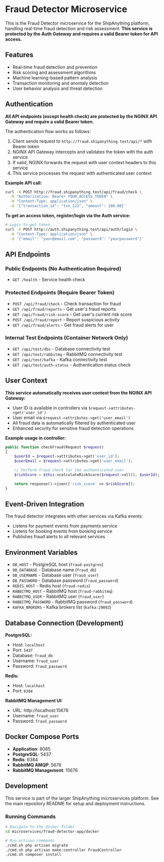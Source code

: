 # Fraud Detector Microservice

This is the Fraud Detector microservice for the ShipAnything platform, handling real-time fraud detection and risk assessment. **This service is protected by the Auth Gateway and requires a valid Bearer token for API access.**

## Features

-   Real-time fraud detection and prevention
-   Risk scoring and assessment algorithms
-   Machine learning-based pattern analysis
-   Transaction monitoring and anomaly detection
-   User behavior analysis and threat detection

## Authentication

**All API endpoints (except health check) are protected by the NGINX API Gateway and require a valid Bearer token.**

The authentication flow works as follows:

1. Client sends request to `http://fraud.shipanything.test/api/*` with Bearer token
2. NGINX API Gateway intercepts and validates the token with the auth service
3. If valid, NGINX forwards the request with user context headers to this service
4. This service processes the request with authenticated user context

**Example API call:**

```bash
curl -X POST http://fraud.shipanything.test/api/fraud/check \
  -H "Authorization: Bearer YOUR_ACCESS_TOKEN" \
  -H "Content-Type: application/json" \
  -d '{"transaction_id": "txn_123", "amount": 100.00}'
```

**To get an access token, register/login via the Auth service:**

```bash
# Login to get token
curl -X POST http://auth.shipanything.test/api/auth/login \
  -H "Content-Type: application/json" \
  -d '{"email": "your@email.com", "password": "yourpassword"}'
```

## API Endpoints

### Public Endpoints (No Authentication Required)

-   `GET /health` - Service health check

### Protected Endpoints (Require Bearer Token)

-   `POST /api/fraud/check` - Check transaction for fraud
-   `GET /api/fraud/reports` - Get user's fraud reports
-   `GET /api/fraud/risk-score` - Get user's current risk score
-   `POST /api/fraud/report` - Report suspicious activity
-   `GET /api/fraud/alerts` - Get fraud alerts for user

### Internal Test Endpoints (Container Network Only)

-   `GET /api/test/dbs` - Database connectivity test
-   `GET /api/test/rabbitmq` - RabbitMQ connectivity test
-   `GET /api/test/kafka` - Kafka connectivity test
-   `GET /api/test/auth-status` - Authentication status check

## User Context

**This service automatically receives user context from the NGINX API Gateway:**

-   User ID is available in controllers via `$request->attributes->get('user_id')`
-   User email via `$request->attributes->get('user_email')`
-   All fraud data is automatically filtered by authenticated user
-   Enhanced security for sensitive fraud detection operations

**Example usage in controller:**

```php
public function checkFraud(Request $request)
{
    $userId = $request->attributes->get('user_id');
    $userEmail = $request->attributes->get('user_email');

    // Perform fraud check for the authenticated user
    $riskScore = $this->calculateRiskScore($request->all(), $userId);

    return response()->json(['risk_score' => $riskScore]);
}
```

## Event-Driven Integration

The fraud detector integrates with other services via Kafka events:

-   Listens for payment events from payments service
-   Listens for booking events from booking service
-   Publishes fraud alerts to all relevant services

## Environment Variables

-   `DB_HOST` - PostgreSQL host (`fraud-postgres`)
-   `DB_DATABASE` - Database name (`fraud_db`)
-   `DB_USERNAME` - Database user (`fraud_user`)
-   `DB_PASSWORD` - Database password (`fraud_password`)
-   `REDIS_HOST` - Redis host (`fraud-redis`)
-   `RABBITMQ_HOST` - RabbitMQ host (`fraud-rabbitmq`)
-   `RABBITMQ_USER` - RabbitMQ user (`fraud_user`)
-   `RABBITMQ_PASSWORD` - RabbitMQ password (`fraud_password`)
-   `KAFKA_BROKERS` - Kafka brokers list (`kafka:29092`)

## Database Connection (Development)

**PostgreSQL:**

-   Host: `localhost`
-   Port: `5437`
-   Database: `fraud_db`
-   Username: `fraud_user`
-   Password: `fraud_password`

**Redis:**

-   Host: `localhost`
-   Port: `6384`

**RabbitMQ Management UI:**

-   URL: http://localhost:15676
-   Username: `fraud_user`
-   Password: `fraud_password`

## Docker Compose Ports

-   **Application**: 8085
-   **PostgreSQL**: 5437
-   **Redis**: 6384
-   **RabbitMQ AMQP**: 5676
-   **RabbitMQ Management**: 15676

## Development

This service is part of the larger ShipAnything microservices platform. See the main repository README for setup and deployment instructions.

### Running Commands

```bash
# Navigate to the docker folder
cd microservices/fraud-detector-app/docker

# Run artisan commands
./cmd.sh php artisan migrate
./cmd.sh php artisan make:controller FraudController
./cmd.sh composer install
```

